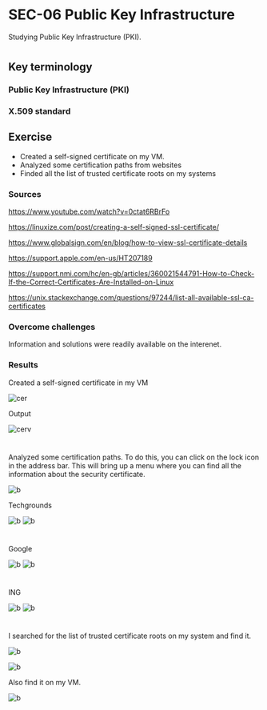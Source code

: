 # SEC-06 Public Key Infrastructure
Studying Public Key Infrastructure (PKI).
#

## Key terminology
### Public Key Infrastructure (PKI)

### X.509 standard

## Exercise
- Created a self-signed certificate on my VM.
- Analyzed some certification paths from websites
- Finded all the list of trusted certificate roots on my systems

### Sources
https://www.youtube.com/watch?v=0ctat6RBrFo

https://linuxize.com/post/creating-a-self-signed-ssl-certificate/

https://www.globalsign.com/en/blog/how-to-view-ssl-certificate-details

https://support.apple.com/en-us/HT207189

https://support.nmi.com/hc/en-gb/articles/360021544791-How-to-Check-If-the-Correct-Certificates-Are-Installed-on-Linux

https://unix.stackexchange.com/questions/97244/list-all-available-ssl-ca-certificates

### Overcome challenges
Information and solutions were readily available on the interenet.

### Results
Created a self-signed certificate in my VM

![cer](https://github.com/Techgrounds-Cloud-9/cloud-9-hansbreukelman/blob/bee2edf71099861cb9ecb7cdd8f503e4bace744b/00_includes/Week%203/SEC/SEC-06_02%20Create%20cer%20.png)

Output

![cerv](https://github.com/Techgrounds-Cloud-9/cloud-9-hansbreukelman/blob/bee2edf71099861cb9ecb7cdd8f503e4bace744b/00_includes/Week%203/SEC/SEC-06_03%20View%20cer.png)
#

Analyzed some certification paths.
To do this, you can click on the lock icon in the address bar. This will bring up a menu where you can find all the information about the security certificate.

![b](https://github.com/Techgrounds-Cloud-9/cloud-9-hansbreukelman/blob/bee2edf71099861cb9ecb7cdd8f503e4bace744b/00_includes/Week%203/SEC/SEC-06_04%20Tech.png)

Techgrounds

![b](https://github.com/Techgrounds-Cloud-9/cloud-9-hansbreukelman/blob/bee2edf71099861cb9ecb7cdd8f503e4bace744b/00_includes/Week%203/SEC/SEC-06_05%20path%20alg.png)
![b](https://github.com/Techgrounds-Cloud-9/cloud-9-hansbreukelman/blob/bee2edf71099861cb9ecb7cdd8f503e4bace744b/00_includes/Week%203/SEC/SEC-06_06%20path%20det.png)
#
Google

![b](https://github.com/Techgrounds-Cloud-9/cloud-9-hansbreukelman/blob/bee2edf71099861cb9ecb7cdd8f503e4bace744b/00_includes/Week%203/SEC/SEC-06_07%20google%20alg.png)
![b](https://github.com/Techgrounds-Cloud-9/cloud-9-hansbreukelman/blob/bee2edf71099861cb9ecb7cdd8f503e4bace744b/00_includes/Week%203/SEC/SEC-06_08%20google%20det.png)
#
ING

![b](https://github.com/Techgrounds-Cloud-9/cloud-9-hansbreukelman/blob/bee2edf71099861cb9ecb7cdd8f503e4bace744b/00_includes/Week%203/SEC/SEC-06_09%20ing%20alg.png)
![b](https://github.com/Techgrounds-Cloud-9/cloud-9-hansbreukelman/blob/bee2edf71099861cb9ecb7cdd8f503e4bace744b/00_includes/Week%203/SEC/SEC-06_10%20ing%20det.png)
#
I searched for the list of trusted certificate roots on my system and find it.

![b](https://github.com/Techgrounds-Cloud-9/cloud-9-hansbreukelman/blob/bee2edf71099861cb9ecb7cdd8f503e4bace744b/00_includes/Week%203/SEC/SEC-06_11%20truststore.png)

![b](https://github.com/Techgrounds-Cloud-9/cloud-9-hansbreukelman/blob/bee2edf71099861cb9ecb7cdd8f503e4bace744b/00_includes/Week%203/SEC/SEC-06_12%20list%20cer.png)

Also find it on my VM.

![b](https://github.com/Techgrounds-Cloud-9/cloud-9-hansbreukelman/blob/bee2edf71099861cb9ecb7cdd8f503e4bace744b/00_includes/Week%203/SEC/SEC-06_13%20list%20cer%20VM.png)
